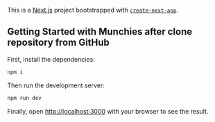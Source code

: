 This is a [Next.js](https://nextjs.org) project bootstrapped with [`create-next-app`](https://nextjs.org/docs/app/api-reference/cli/create-next-app).

## Getting Started with Munchies after clone repository from GitHub

First, install the dependencies:

```bash
npm i
```

Then run the development server:

```bash
npm run dev
```

Finally, open [http://localhost:3000](http://localhost:3000) with your browser to see the result.